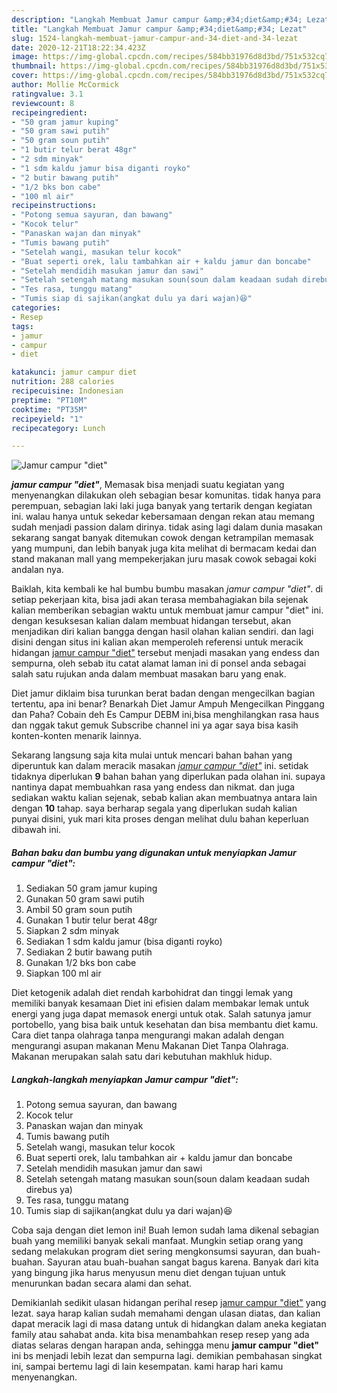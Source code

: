 ```yaml
---
description: "Langkah Membuat Jamur campur &amp;#34;diet&amp;#34; Lezat"
title: "Langkah Membuat Jamur campur &amp;#34;diet&amp;#34; Lezat"
slug: 1524-langkah-membuat-jamur-campur-and-34-diet-and-34-lezat
date: 2020-12-21T18:22:34.423Z
image: https://img-global.cpcdn.com/recipes/584bb31976d8d3bd/751x532cq70/jamur-campur-diet-foto-resep-utama.jpg
thumbnail: https://img-global.cpcdn.com/recipes/584bb31976d8d3bd/751x532cq70/jamur-campur-diet-foto-resep-utama.jpg
cover: https://img-global.cpcdn.com/recipes/584bb31976d8d3bd/751x532cq70/jamur-campur-diet-foto-resep-utama.jpg
author: Mollie McCormick
ratingvalue: 3.1
reviewcount: 8
recipeingredient:
- "50 gram jamur kuping"
- "50 gram sawi putih"
- "50 gram soun putih"
- "1 butir telur berat 48gr"
- "2 sdm minyak"
- "1 sdm kaldu jamur bisa diganti royko"
- "2 butir bawang putih"
- "1/2 bks bon cabe"
- "100 ml air"
recipeinstructions:
- "Potong semua sayuran, dan bawang"
- "Kocok telur"
- "Panaskan wajan dan minyak"
- "Tumis bawang putih"
- "Setelah wangi, masukan telur kocok"
- "Buat seperti orek, lalu tambahkan air + kaldu jamur dan boncabe"
- "Setelah mendidih masukan jamur dan sawi"
- "Setelah setengah matang masukan soun(soun dalam keadaan sudah direbus ya)"
- "Tes rasa, tunggu matang"
- "Tumis siap di sajikan(angkat dulu ya dari wajan)😆"
categories:
- Resep
tags:
- jamur
- campur
- diet

katakunci: jamur campur diet 
nutrition: 288 calories
recipecuisine: Indonesian
preptime: "PT10M"
cooktime: "PT35M"
recipeyield: "1"
recipecategory: Lunch

---
```



![Jamur campur &#34;diet&#34;](https://img-global.cpcdn.com/recipes/584bb31976d8d3bd/751x532cq70/jamur-campur-diet-foto-resep-utama.jpg)

<b><i>jamur campur &#34;diet&#34;</i></b>, Memasak bisa menjadi suatu kegiatan yang menyenangkan dilakukan oleh sebagian besar komunitas. tidak hanya para perempuan, sebagian laki laki juga banyak yang tertarik dengan kegiatan ini. walau hanya untuk sekedar kebersamaan dengan rekan atau memang sudah menjadi passion dalam dirinya. tidak asing lagi dalam dunia masakan sekarang sangat banyak ditemukan cowok dengan ketrampilan memasak yang mumpuni, dan lebih banyak juga kita melihat di bermacam kedai dan stand makanan mall yang mempekerjakan juru masak cowok sebagai koki andalan nya.

Baiklah, kita kembali ke hal bumbu bumbu masakan <i>jamur campur &#34;diet&#34;</i>. di setiap pekerjaan kita, bisa jadi akan terasa membahagiakan bila sejenak kalian memberikan sebagian waktu untuk membuat jamur campur &#34;diet&#34; ini. dengan kesuksesan kalian dalam membuat hidangan tersebut, akan menjadikan diri kalian bangga dengan hasil olahan kalian sendiri. dan lagi disini dengan situs ini kalian akan memperoleh referensi untuk meracik hidangan <u>jamur campur &#34;diet&#34;</u> tersebut menjadi masakan yang endess dan sempurna, oleh sebab itu catat alamat laman ini di ponsel anda sebagai salah satu rujukan anda dalam membuat masakan baru yang enak.

Diet jamur diklaim bisa turunkan berat badan dengan mengecilkan bagian tertentu, apa ini benar? Benarkah Diet Jamur Ampuh Mengecilkan Pinggang dan Paha? Cobain deh Es Campur DEBM ini,bisa menghilangkan rasa haus dan nggak takut gemuk Subscribe channel ini ya agar saya bisa kasih konten-konten menarik lainnya.


Sekarang langsung saja kita mulai untuk mencari bahan bahan yang diperuntuk kan dalam meracik masakan <u><i>jamur campur &#34;diet&#34;</i></u> ini. setidak tidaknya diperlukan <b>9</b> bahan bahan yang diperlukan pada olahan ini. supaya nantinya dapat membuahkan rasa yang endess dan nikmat. dan juga sediakan waktu kalian sejenak, sebab kalian akan membuatnya antara lain dengan <b>10</b> tahap. saya berharap segala yang diperlukan sudah kalian punyai disini, yuk mari kita proses dengan melihat dulu bahan keperluan dibawah ini.

<!--inarticleads1-->

##### Bahan baku dan bumbu yang digunakan untuk menyiapkan Jamur campur &#34;diet&#34;:

1. Sediakan 50 gram jamur kuping
1. Gunakan 50 gram sawi putih
1. Ambil 50 gram soun putih
1. Gunakan 1 butir telur berat 48gr
1. Siapkan 2 sdm minyak
1. Sediakan 1 sdm kaldu jamur (bisa diganti royko)
1. Sediakan 2 butir bawang putih
1. Gunakan 1/2 bks bon cabe
1. Siapkan 100 ml air


Diet ketogenik adalah diet rendah karbohidrat dan tinggi lemak yang memiliki banyak kesamaan Diet ini efisien dalam membakar lemak untuk energi yang juga dapat memasok energi untuk otak. Salah satunya jamur portobello, yang bisa baik untuk kesehatan dan bisa membantu diet kamu. Cara diet tanpa olahraga tanpa mengurangi makan adalah dengan mengurangi asupan makanan Menu Makanan Diet Tanpa Olahraga. Makanan merupakan salah satu dari kebutuhan makhluk hidup. 

<!--inarticleads2-->

##### Langkah-langkah menyiapkan Jamur campur &#34;diet&#34;:

1. Potong semua sayuran, dan bawang
1. Kocok telur
1. Panaskan wajan dan minyak
1. Tumis bawang putih
1. Setelah wangi, masukan telur kocok
1. Buat seperti orek, lalu tambahkan air + kaldu jamur dan boncabe
1. Setelah mendidih masukan jamur dan sawi
1. Setelah setengah matang masukan soun(soun dalam keadaan sudah direbus ya)
1. Tes rasa, tunggu matang
1. Tumis siap di sajikan(angkat dulu ya dari wajan)😆


Coba saja dengan diet lemon ini! Buah lemon sudah lama dikenal sebagian buah yang memiliki banyak sekali manfaat. Mungkin setiap orang yang sedang melakukan program diet sering mengkonsumsi sayuran, dan buah-buahan. Sayuran atau buah-buahan sangat bagus karena. Banyak dari kita yang bingung jika harus menyusun menu diet dengan tujuan untuk menurunkan badan secara alami dan sehat. 

Demikianlah sedikit ulasan hidangan perihal resep <u>jamur campur &#34;diet&#34;</u> yang lezat. saya harap kalian sudah memahami dengan ulasan diatas, dan kalian dapat meracik lagi di masa datang untuk di hidangkan dalam aneka kegiatan family atau sahabat anda. kita bisa menambahkan resep resep yang ada diatas selaras dengan harapan anda, sehingga menu <b>jamur campur &#34;diet&#34;</b> ini bs menjadi lebih lezat dan sempurna lagi. demikian pembahasan singkat ini, sampai bertemu lagi di lain kesempatan. kami harap hari kamu menyenangkan.
